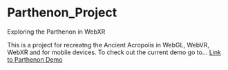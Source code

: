 # Parthenon_Project
Exploring the Parthenon in WebXR

This is a project for recreatng the Ancient Acropolis in WebGL, WebVR, WebXR and for mobile devices.  To check out the current demo go to...
[Link to Parthenon Demo](https://colinfizgig.github.io/Parthenon_Project/)
